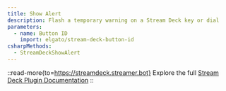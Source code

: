 ```yaml
---
title: Show Alert
description: Flash a temporary warning on a Stream Deck key or dial
parameters:
  - name: Button ID
    import: elgato/stream-deck-button-id
csharpMethods:
  - StreamDeckShowAlert
---
```


::read-more{to=https://streamdeck.streamer.bot}
Explore the full [Stream Deck Plugin Documentation](https://streamdeck.streamer.bot)
::
